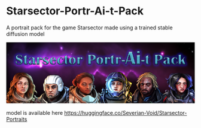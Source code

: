 # Starsector-Portr-Ai-t-Pack
A portrait pack for the game Starsector made using a trained stable diffusion model

![Title Card](https://raw.githubusercontent.com/SeverianVoid/Starsector-Portr-Ai-t-Pack/main/Title%20Card.png)

model is available here https://huggingface.co/Severian-Void/Starsector-Portraits
